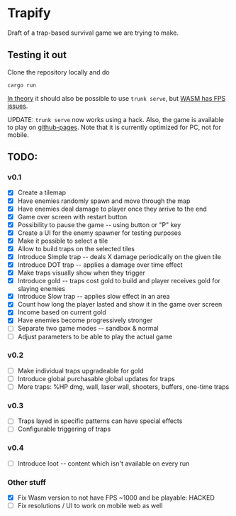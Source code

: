 # Trapify

Draft of a trap-based survival game we are trying to make.

## Testing it out

Clone the repository locally and do
```
cargo run
```
[In theory](https://comfyengine.org/book/releasing/) it should also be possible to use `trunk serve`, but [WASM has FPS issues](https://github.com/darthdeus/comfy/issues/100).

UPDATE: `trunk serve` now works using a hack. Also, the game is available to play on [github-pages](https://cedeerwe.github.io/trapify/). Note that it is currently optimized for PC, not for mobile.

## TODO:

### v0.1
- [x] Create a tilemap
- [x] Have enemies randomly spawn and move through the map
- [x] Have enemies deal damage to player once they arrive to the end
- [x] Game over screen with restart button
- [x] Possibility to pause the game -- using button or "P" key
- [x] Create a UI for the enemy spawner for testing purposes
- [x] Make it possible to select a tile
- [x] Allow to build traps on the selected tiles
- [x] Introduce Simple trap -- deals X damage periodically on the given tile
- [x] Introduce DOT trap -- applies a damage over time effect
- [x] Make traps visually show when they trigger
- [x] Introduce gold -- traps cost gold to build and player receives gold for slaying enemies
- [x] Introduce Slow trap -- applies slow effect in an area
- [x] Count how long the player lasted and show it in the game over screen
- [x] Income based on current gold
- [x] Have enemies become progressively stronger
- [ ] Separate two game modes -- sandbox & normal
- [ ] Adjust parameters to be able to play the actual game
### v0.2
- [ ] Make individual traps upgradeable for gold
- [ ] Introduce global purchasable global updates for traps
- [ ] More traps: %HP dmg, wall, laser wall, shooters, buffers, one-time traps
### v0.3
- [ ] Traps layed in specific patterns can have special effects
- [ ] Configurable triggering of traps
### v0.4
- [ ] Introduce loot -- content which isn't available on every run

### Other stuff
- [x] Fix Wasm version to not have FPS ~1000 and be playable: HACKED
- [ ] Fix resolutions / UI to work on mobile web as well